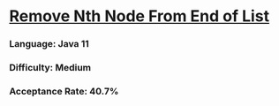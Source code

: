 # [Remove Nth Node From End of List](https://leetcode.com/problems/remove-nth-node-from-end-of-list/)

### Language: Java 11

### Difficulty: Medium

### Acceptance Rate: 40.7%
